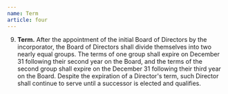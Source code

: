 ```yaml
---
name: Term
article: four
---
```


9. **Term.** After the appointment of the initial Board of Directors by the incorporator, the Board of Directors shall divide themselves into two nearly equal groups. The terms of one group shall expire on December 31 following their second year on the Board, and the terms of the second group shall expire on the December 31 following their third year on the Board. Despite the expiration of a Director's term, such Director shall continue to serve until a successor is elected and qualifies.